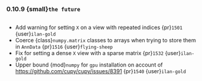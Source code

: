 ### 0.10.9 {small}`the future`

```{rubric} Bugfix
```

* Add warning for setting `X` on a view with repeated indices {pr}`1501` {user}`ilan-gold`
* Coerce {class}`numpy.matrix` classes to arrays when trying to store them in `AnnData` {pr}`1516` {user}`flying-sheep`
* Fix for setting a dense `X` view with a sparse matrix {pr}`1532` {user}`ilan-gold`
* Upper bound {mod}`numpy` for `gpu` installation on account of https://github.com/cupy/cupy/issues/8391 {pr}`1540` {user}`ilan-gold`

```{rubric} Documentation
```

```{rubric} Performance
```
